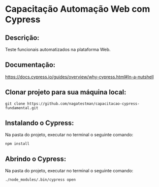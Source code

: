 # Capacitação Automação Web com Cypress

## Descrição:
Teste funcionais automatizados na plataforma Web.


## Documentação:
https://docs.cypress.io/guides/overview/why-cypress.html#In-a-nutshell


## Clonar projeto para sua máquina local:
```
git clone https://github.com/nagatestman/capacitacao-cypress-fundamental.git
```

## Instalando o Cypress:

Na pasta do projeto, executar no terminal o seguinte comando:
```
npm install
```

## Abrindo o Cypress:

Na pasta do projeto, executar no terminal o seguinte comando:
```
./node_modules/.bin/cypress open
```
